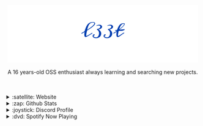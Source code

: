 
<p align="center">
  <img
    src="https://raw.githubusercontent.com/73958319/73958319/main/signature.png"
  />
</p>
<p align="center">
    A 16 years-old OSS enthusiast always learning and searching new projects.
  <br>
</p>
<br />
<br />
<details>
  <summary>:satellite: Website</summary>
  <img src="[https://novatorem.vercel.app/api/spotify](https://open.spotify.com/user/omnitenebris)">
</details>
<details>
<summary>:zap: Github Stats</summary>
<img src="https://github-readme-stats.vercel.app/api?username=73958319&show_icons=true&theme=tokyonight"> 
</details>
<details>
  <summary>:joystick: Discord Profile</summary>
  <img src="https://discord-github-stats.herokuapp.com/api/profile">
</details>
<details>
  <summary>:dvd: Spotify Now Playing</summary>
  <img src="[(https://novatorem.vercel.app/api/spotify)](https://open.spotify.com/user/omnitenebris)">
</details>
